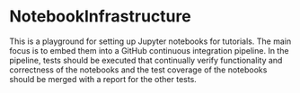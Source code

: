 # NotebookInfrastructure
This is a playground for setting up Jupyter notebooks for tutorials. The main focus is to embed them into a GitHub continuous integration pipeline. In the pipeline, tests should be executed that continually verify functionality and correctness of the notebooks and the test coverage of the notebooks should be merged with a report for the other tests.

